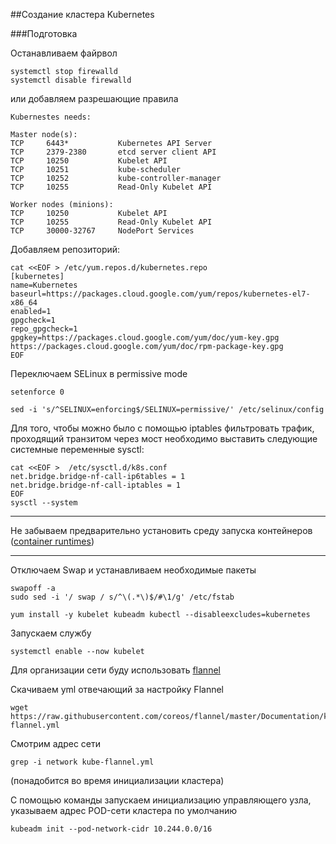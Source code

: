 ##Создание кластера Kubernetes 

###Подготовка

Останавливаем файрвол
```
systemctl stop firewalld
systemctl disable firewalld
```

или добавляем разрешающие правила

```
Kubernestes needs:

Master node(s):
TCP     6443*       	Kubernetes API Server
TCP     2379-2380   	etcd server client API
TCP     10250       	Kubelet API
TCP     10251       	kube-scheduler
TCP     10252       	kube-controller-manager
TCP     10255       	Read-Only Kubelet API

Worker nodes (minions):
TCP     10250       	Kubelet API
TCP     10255       	Read-Only Kubelet API
TCP     30000-32767 	NodePort Services
```
Добавляем репозиторий:
```
cat <<EOF > /etc/yum.repos.d/kubernetes.repo
[kubernetes]
name=Kubernetes
baseurl=https://packages.cloud.google.com/yum/repos/kubernetes-el7-x86_64
enabled=1
gpgcheck=1
repo_gpgcheck=1
gpgkey=https://packages.cloud.google.com/yum/doc/yum-key.gpg https://packages.cloud.google.com/yum/doc/rpm-package-key.gpg
EOF
```
Переключаем SELinux в permissive mode

```
setenforce 0

sed -i 's/^SELINUX=enforcing$/SELINUX=permissive/' /etc/selinux/config
```

Для того, чтобы можно было с помощью iptables фильтровать трафик, проходящий транзитом через мост необходимо выставить следующие системные переменные sysctl:
```
cat <<EOF >  /etc/sysctl.d/k8s.conf
net.bridge.bridge-nf-call-ip6tables = 1
net.bridge.bridge-nf-call-iptables = 1
EOF
sysctl --system
```
***
Не забываем предварительно установить среду запуска контейнеров ([container runtimes](https://kubernetes.io/docs/setup/production-environment/container-runtimes/))

***

Oтключаем Swap и устанавливаем необходимые пакеты
```
swapoff -a
sudo sed -i '/ swap / s/^\(.*\)$/#\1/g' /etc/fstab
```
```
yum install -y kubelet kubeadm kubectl --disableexcludes=kubernetes
```
Запускаем службу
```
systemctl enable --now kubelet
```
Для организации сети буду использовать [flannel](https://github.com/coreos/flannel)

Скачиваем yml отвечающий за настройку Flannel
```
wget https://raw.githubusercontent.com/coreos/flannel/master/Documentation/kube-flannel.yml
```
Cмотрим адрес сети
```
grep -i network kube-flannel.yml
```
(понадобится во время инициализации кластера) 

С помощью команды запускаем инициализацию управляющего узла, указываем адрес POD-сети кластера по умолчанию

```
kubeadm init --pod-network-cidr 10.244.0.0/16
```

